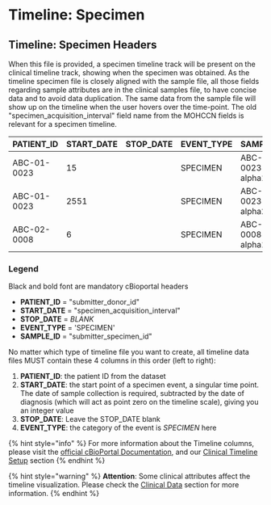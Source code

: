 # Timeline: Specimen

## Timeline: Specimen Headers

When this file is provided, a specimen timeline track will be present on the clinical timeline track, showing when the specimen was obtained. As the timeline specimen file is closely aligned with the sample file, all those fields regarding sample attributes are in the clinical samples file, to have concise data and to avoid data duplication. The same data from the sample file will show up on the timeline when the user hovers over the time-point. The old "specimen\_acquisition\_interval" field name from the MOHCCN fields is relevant for a specimen timeline.&#x20;

| **PATIENT\_ID** | **START\_DATE** | **STOP\_DATE** | **EVENT\_TYPE** | **SAMPLE\_ID**     |
| --------------- | --------------- | -------------- | --------------- | ------------------ |
| ABC-01-0023     | 15              |                | SPECIMEN        | ABC-01-0023-alpha1 |
| ABC-01-0023     | 2551            |                | SPECIMEN        | ABC-01-0023-alpha2 |
| ABC-02-0008     | 6               |                | SPECIMEN        | ABC-02-0008-alpha1 |

### Legend

Black and bold font are mandatory cBioportal headers

* **PATIENT\_ID** = "submitter\_donor\_id"
* **START\_DATE** = "specimen\_acquisition\_interval"
* **STOP\_DATE** = _BLANK_
* **EVENT\_TYPE** = 'SPECIMEN'
* **SAMPLE\_ID** = "submitter\_specimen\_id"

No matter which type of timeline file you want to create, all timeline data files MUST contain these 4 columns in this order (left to right):

1. **PATIENT\_ID**: the patient ID from the dataset
2. **START\_DATE**: the start point of a specimen event, a singular time point. The date of sample collection is required, subtracted by the date of diagnosis (which will act as point zero on the timeline scale), giving you an integer value
3. **STOP\_DATE**: Leave the STOP\_DATE blank
4. **EVENT\_TYPE**: the category of the event is _SPECIMEN_ here

{% hint style="info" %}
For more information about the Timeline columns, please visit the [official cBioPortal Documentation](https://docs.cbioportal.org/5.1-data-loading/data-loading/file-formats#timeline-data), and our [Clinical Timeline Setup](../../file-formats/clinical-timeline-setup/) section
{% endhint %}

{% hint style="warning" %}
**Attention**: Some clinical attributes affect the timeline visualization. Please check the [Clinical Data](https://docs.cbioportal.org/5.1-data-loading/data-loading/file-formats#clinical-data) section for more information.
{% endhint %}
